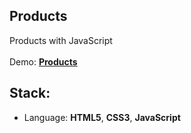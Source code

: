 ## Products

Products with JavaScript<br>
<br>
Demo: **[Products](https://dejanv91.github.io/25-Products/index.html)**

## Stack:
* Language: **HTML5**, **CSS3**, **JavaScript**
